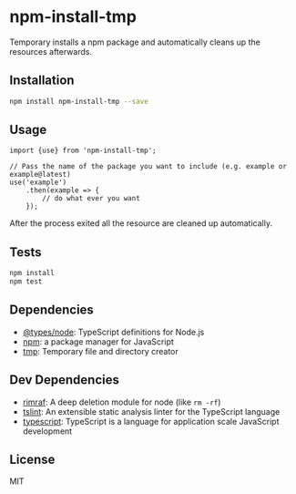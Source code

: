 # npm-install-tmp

Temporary installs a npm package and automatically cleans up the resources afterwards.

## Installation

```sh
npm install npm-install-tmp --save
```

## Usage

```
import {use} from 'npm-install-tmp';

// Pass the name of the package you want to include (e.g. example or example@latest)
use('example')
    .then(example => {
        // do what ever you want
    });
```

After the process exited all the resource are cleaned up automatically.

## Tests

```sh
npm install
npm test
```

## Dependencies

- [@types/node](https://www.github.com/DefinitelyTyped/DefinitelyTyped.git): TypeScript definitions for Node.js
- [npm](https://github.com/npm/npm): a package manager for JavaScript
- [tmp](): Temporary file and directory creator

## Dev Dependencies

- [rimraf](): A deep deletion module for node (like `rm -rf`)
- [tslint](https://github.com/palantir/tslint): An extensible static analysis linter for the TypeScript language
- [typescript](https://github.com/Microsoft/TypeScript): TypeScript is a language for application scale JavaScript development


## License

MIT
